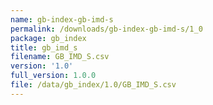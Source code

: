 ```yaml
---
name: gb-index-gb-imd-s
permalink: /downloads/gb-index-gb-imd-s/1_0
package: gb_index
title: gb_imd_s
filename: GB_IMD_S.csv
version: '1.0'
full_version: 1.0.0
file: /data/gb_index/1.0/GB_IMD_S.csv
---
```

